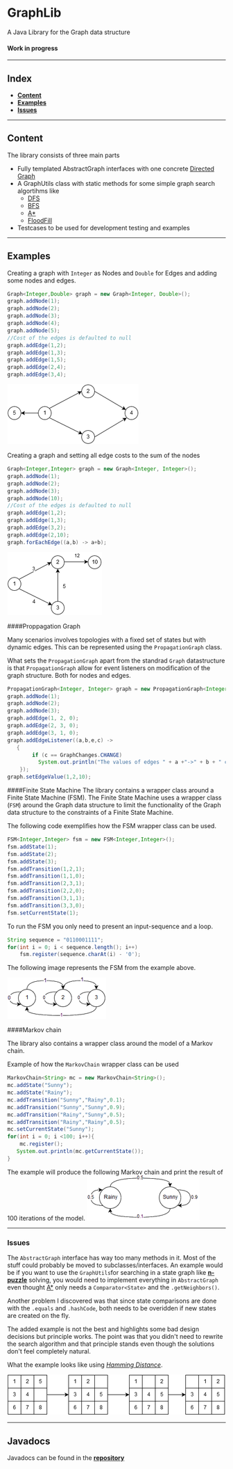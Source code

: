 # GraphLib
A Java Library for the Graph data structure
#### Work in progress

***
## Index
* [__Content__](https://github.com/sci10n/GraphLib#content)
* [__Examples__](https://github.com/sci10n/GraphLib#examples)
* [__Issues__](https://github.com/sci10n/GraphLib#issues)

***
## Content
The library consists of three main parts
* Fully templated AbstractGraph interfaces with one concrete [Directed Graph](https://en.wikipedia.org/wiki/Directed_graph)
* A GraphUtils class with static methods for some simple graph search algortihms like 
    * [DFS](https://en.wikipedia.org/wiki/Depth-first_search)
    * [BFS](https://en.wikipedia.org/wiki/Breadth-first_search)
    * [A*](https://en.wikipedia.org/wiki/A*_search_algorithm)
    * [FloodFill](https://en.wikipedia.org/wiki/Flood_fill)
* Testcases to be used for development testing and examples

***

## Examples
Creating a graph with `Integer` as Nodes and `Double` for Edges and adding some nodes and edges.
```java
Graph<Integer,Double> graph = new Graph<Integer, Double>();
graph.addNode(1);
graph.addNode(2);
graph.addNode(3);
graph.addNode(4);
graph.addNode(5);
//Cost of the edges is defaulted to null
graph.addEdge(1,2);
graph.addEdge(1,3);
graph.addEdge(1,5);
graph.addEdge(2,4);
graph.addEdge(3,4);
```
![Example](https://github.com/sci10n/GraphLib/blob/master/web/Graph_ex.png "Example Graph")

Creating a graph and setting all edge costs to the sum of the nodes
```java
Graph<Integer,Integer> graph = new Graph<Integer, Integer>();
graph.addNode(1);
graph.addNode(2);
graph.addNode(3);
graph.addNode(10);
//Cost of the edges is defaulted to null
graph.addEdge(1,2);
graph.addEdge(1,3);
graph.addEdge(3,2);
graph.addEdge(2,10);
graph.forEachEdge((a,b) -> a+b);
```
![Example](https://github.com/sci10n/GraphLib/blob/master/web/Graph_ex2.png "Example Graph nr2")

####Proppagation Graph

Many scenarios involves topologies with a fixed set of states but with dynamic edges. This can be represented using the `PropagationGraph` class.

What sets the `PropagationGraph` apart from the standrad `Graph` datastructure is that `PropagationGraph` allow for event listeners on modification of the graph structure. Both for nodes and edges. 

```java
PropagationGraph<Integer, Integer> graph = new PropagationGraph<Integer, Integer>();
graph.addNode(1);
graph.addNode(2);
graph.addNode(3);
graph.addEdge(1, 2, 0);
graph.addEdge(2, 3, 0);
graph.addEdge(3, 1, 0);
graph.addEdgeListener((a,b,e,c) -> 
   {
	    if (c == GraphChanges.CHANGE)
	      System.out.println("The values of edges " + a +"->" + b + " changed to " + e);
	});
graph.setEdgeValue(1,2,10);
``` 

####Finite State Machine
The library contains a wrapper class around a Finite State Machine (FSM). The Finite State Machine uses a wrapper class (`FSM`) around the Graph data structure to limit the functionality of the Graph data structure to the constraints of a Finite State Machine.

The following code exemplifies how the FSM wrapper class can be used. 
```java
FSM<Integer,Integer> fsm = new FSM<Integer,Integer>();
fsm.addState(1);
fsm.addState(2);
fsm.addState(3);
fsm.addTransition(1,2,1);
fsm.addTransition(1,1,0);
fsm.addTransition(2,3,1);
fsm.addTransition(2,2,0);
fsm.addTransition(3,1,1);
fsm.addTransition(3,3,0);
fsm.setCurrentState(1);
```

To run the FSM you only need to present an input-sequence and a loop.

```java
String sequence = "0110001111";
for(int i = 0; i < sequence.length(); i++)
	fsm.register(sequence.charAt(i) - '0');
```

The following image represents the FSM from the example above.

![Example](https://github.com/sci10n/GraphLib/blob/master/web/FiniteStateMachine.png "Example of a Finite State Machine")

####Markov chain

The library also contains a wrapper class around the model of a Markov chain.

Example of how the `MarkovChain` wrapper class can be used

```java
MarkovChain<String> mc = new MarkovChain<String>();
mc.addState("Sunny");
mc.addState("Rainy");
mc.addTransition("Sunny","Rainy",0.1);
mc.addTransition("Sunny","Sunny",0.9);
mc.addTransition("Rainy","Sunny",0.5);
mc.addTransition("Rainy","Rainy",0.5);
mc.setCurrentState("Sunny");
for(int i = 0; i <100; i++){
    mc.register();
   System.out.println(mc.getCurrentState());
}
```
The example will produce the following Markov chain and print the result of 100 iterations of the model. 
![Example](https://github.com/sci10n/GraphLib/blob/master/web/MarkovChain.png "Example of a Finite State Machine")

***
### Issues
The `AbstractGraph` interface has way too many methods in it. Most of the stuff could probably be moved to subclasses/interfaces.
An example would be if you want to use the `GraphUtils`for searching in a state graph like [__n-puzzle__](https://en.wikipedia.org/wiki/15_puzzle) solving, you would need to implement everything in `AbstractGraph` even thought [A*](https://en.wikipedia.org/wiki/A*_search_algorithm) only needs a `Comparator<State>` and the `.getNeighbors()`. 

Another problem I discovered was that since state comparisons are done with the `.equals` and `.hashCode`, both needs to be overidden if new states are created on the fly.

The added example is not the best and highlights some bad design decisions but principle works. The point was that you didn't need to rewrite the search algorithm and that principle stands even though the solutions don't feel completely natural.

What the example looks like using [_Hamming Distance_](https://en.wikipedia.org/wiki/Hamming_distance).

![Example](https://github.com/sci10n/GraphLib/blob/master/web/8Puzzle_best.png "Example Graph nr2")

***
## Javadocs
Javadocs can be found in the [__repository__](https://github.com/sci10n/GraphLib/blob/master/GraphLib/doc/)
